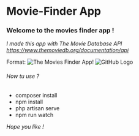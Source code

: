 # Movie-Finder App 


### Welcome to the movies finder app ! 

*I made this app with The Movie Database API https://www.themoviedb.org/documentation/api*

Format: ![The Movies Finder App!](https://www.noelshack.com/2019-51-4-1576795068-gitpic2.jpg)
![GitHub Logo](https://www.noelshack.com/2019-51-4-1576795068-gitpic2.jpg)
###### How tu use ? 

* composer install
* npm install
* php artisan serve
* npm run watch 


*Hope you like !*

